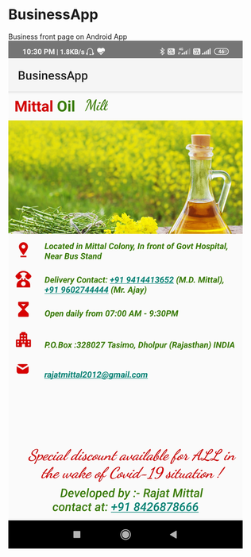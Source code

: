 # BusinessApp
Business front page on Android App
![ss](https://github.com/rajatenzyme/BusinessApp/blob/master/Ss.jpg)

